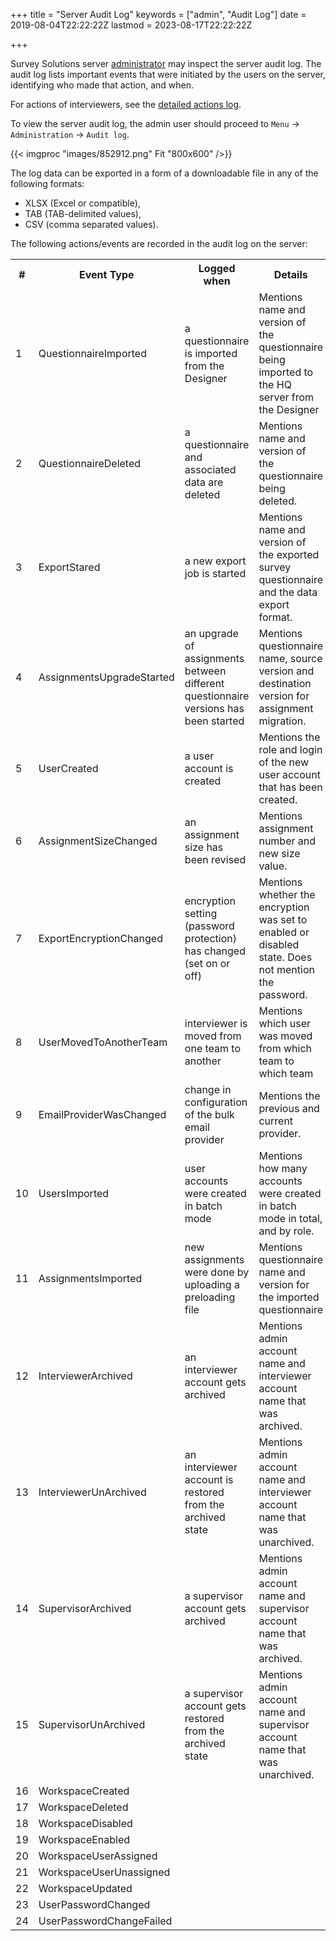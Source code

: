 ﻿+++
title = "Server Audit Log"
keywords = ["admin", "Audit Log"]
date = 2019-08-04T22:22:22Z
lastmod = 2023-08-17T22:22:22Z

+++

Survey Solutions server [administrator](/headquarters/accounts/survey-solutions-server-administrator/)
may inspect the server audit log. The audit log lists important events that were initiated by the users on the server, identifying who made that action, and when.

For actions of interviewers, see the [detailed actions log](/headquarters/reporting/detailed-action-log/).

To view the server audit log, the admin user should proceed to `Menu` &#x2192; `Administration` &#x2192; `Audit log`.

{{< imgproc "images/852912.png" Fit "800x600" />}}

The log data can be exported in a form of a downloadable file in any of the following formats:

* XLSX (Excel or compatible),
* TAB (TAB-delimited values),
* CSV (comma separated values).

The following actions/events are recorded in the audit log on the server:

<TABLE class="table table-striped table-hover">
  <TR><TH>#</TH><TH>Event Type</TH><TH>Logged when</TH><TH>Details</TH><TH><I>Example</I></TH></TR>

  <TR><TD>1</TD><TD>QuestionnaireImported</TD><TD>a questionnaire is imported from the Designer</TD>
  <TD>Mentions name and version of the questionnaire being imported to the HQ server from the Designer</TD><TD><I>
(ver. 2) CENSUS_INDIA_2030: imported;</I></TD>
  </TR>

  <TR><TD>2</TD><TD>QuestionnaireDeleted</TD><TD>a questionnaire and associated data are deleted</TD><TD>Mentions name and version of the questionnaire being deleted.</TD><TD><I>(ver. 2) CENSUS_INDIA_2030: deleted;</I></TD></TR>

  <TR><TD>3</TD><TD>ExportStared</TD><TD>a new export job is started</TD><TD>Mentions name and version of the exported survey questionnaire and the data export format.</TD><TD><I>CENSUS_INDIA_2030 v2 : exported; STATA</I></TD></TR>

  <TR><TD>4</TD><TD>AssignmentsUpgradeStarted</TD><TD>an upgrade of assignments between different questionnaire versions has been started</TD><TD>Mentions questionnaire name, source version and destination version for assignment migration.</TD><TD><I>Assignments: Upgrade; From (ver. 2) to (ver. 3) CENSUS_INDIA_2030</I></TD></TR>

  <TR><TD>5</TD><TD>UserCreated</TD><TD>a user account is created</TD><TD>Mentions the role and login of the new user account that has been created.</TD><TD><I>Headquarter user 'Headquarters1': created;</I></TD></TR>

  <TR><TD>6</TD><TD>AssignmentSizeChanged</TD><TD>an assignment size has been revised</TD><TD>Mentions assignment number and new size value.</TD><TD><I>Assignment 13091: size changed; 5</I></TD></TR>

  <TR><TD>7</TD><TD>ExportEncryptionChanged</TD><TD>encryption setting (password protection) has changed (set on or off)</TD><TD>Mentions whether the encryption was set to enabled or disabled state. Does not mention the password.</TD><TD><I>Export encryption: changed; enabled'</I><BR><I>Export encryption: changed; disabled'</I></TD></TR>

  <TR><TD>8</TD><TD>UserMovedToAnotherTeam</TD><TD>interviewer is moved from one team to another</TD><TD>Mentions which user was moved from which team to which team</TD><TD><I>User Natalia: moved; From team SupJohnson' to SupJackson</I></TD></TR>

  <TR><TD>9</TD><TD>EmailProviderWasChanged</TD><TD>change in configuration of the bulk email provider</TD>
  <TD>Mentions the previous and current provider.</TD><TD><I>Update: Previous provider was None, current provider is SendGrid;</I></TD></TR>

  <TR><TD>10</TD><TD>UsersImported</TD><TD>user accounts were created in batch mode</TD><TD>Mentions how many accounts were created in batch mode in total, and by role.</TD><TD><I>Users: Import; User Headquarters1 created 8 users in batch mode, of which 7 are interviewers and 1 supervisors</I></TD></TR>

  <TR><TD>11</TD><TD>AssignmentsImported</TD><TD>new assignments were done by uploading a preloading file</TD><TD>Mentions questionnaire name and version for the imported questionnaire</TD><TD><I>(ver. 2) CENSUS_INDIA_2030: imported;</I></TD></TR>

  <TR><TD>12</TD><TD>InterviewerArchived</TD><TD>an interviewer account gets archived</TD><TD>Mentions admin account name and interviewer account name that was archived.</TD><TD><I>Interviewer: Archive; User admin has archived interviewer account Natalia</I></TD></TR>

  <TR><TD>13</TD><TD>InterviewerUnArchived</TD><TD>an interviewer account is restored from the archived state</TD><TD>Mentions admin account name and interviewer account name that was unarchived.</TD><TD><I>Interviewer: Unarchive; User admin has unarchived interviewer account Natalia</I></TD></TR>

  <TR><TD>14</TD><TD>SupervisorArchived</TD><TD>a supervisor account gets archived</TD><TD>Mentions admin account name and supervisor account name that was archived.</TD><TD><I>Supervisor: Archive; User admin has archived supervisor account Natalia</I></TD></TR>

  <TR><TD>15</TD><TD>SupervisorUnArchived</TD><TD>a supervisor account gets restored from the archived state</TD><TD>Mentions admin account name and supervisor account name that was unarchived.</TD><TD><I>Supervisor: Unarchive; User admin has unarchived supervisor account Natalia</I></TD></TR>

  <TR><TD>16</TD><TD>WorkspaceCreated</TD></TR>
  <TR><TD>17</TD><TD>WorkspaceDeleted</TD></TR>
  <TR><TD>18</TD><TD>WorkspaceDisabled</TD></TR>
  <TR><TD>19</TD><TD>WorkspaceEnabled</TD></TR>
  <TR><TD>20</TD><TD>WorkspaceUserAssigned</TD></TR>
  <TR><TD>21</TD><TD>WorkspaceUserUnassigned</TD></TR>
  <TR><TD>22</TD><TD>WorkspaceUpdated</TD></TR>
  <TR><TD>23</TD><TD>UserPasswordChanged</TD></TR>
  <TR><TD>24</TD><TD>UserPasswordChangeFailed</TD></TR>


</TABLE>


  
